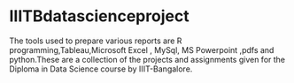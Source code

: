 # IIITBdatascienceproject
The tools used to prepare various reports are R programming,Tableau,Microsoft Excel , MySql, MS Powerpoint ,pdfs and python.These are a collection of the projects and assignments given for the Diploma in Data Science course by IIIT-Bangalore.
